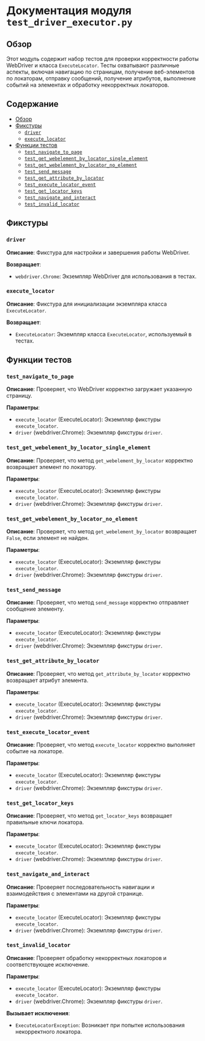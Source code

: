 # Документация модуля `test_driver_executor.py`

## Обзор

Этот модуль содержит набор тестов для проверки корректности работы WebDriver и класса `ExecuteLocator`. Тесты охватывают различные аспекты, включая навигацию по страницам, получение веб-элементов по локаторам, отправку сообщений, получение атрибутов, выполнение событий на элементах и обработку некорректных локаторов.

## Содержание

- [Обзор](#обзор)
- [Фикстуры](#Фикстуры)
  - [`driver`](#driver)
  - [`execute_locator`](#execute_locator)
- [Функции тестов](#Функции-тестов)
  - [`test_navigate_to_page`](#test_navigate_to_page)
  - [`test_get_webelement_by_locator_single_element`](#test_get_webelement_by_locator_single_element)
  - [`test_get_webelement_by_locator_no_element`](#test_get_webelement_by_locator_no_element)
  - [`test_send_message`](#test_send_message)
  - [`test_get_attribute_by_locator`](#test_get_attribute_by_locator)
  - [`test_execute_locator_event`](#test_execute_locator_event)
  - [`test_get_locator_keys`](#test_get_locator_keys)
  - [`test_navigate_and_interact`](#test_navigate_and_interact)
  - [`test_invalid_locator`](#test_invalid_locator)

## Фикстуры

### `driver`

**Описание**: Фикстура для настройки и завершения работы WebDriver.

**Возвращает**:
- `webdriver.Chrome`: Экземпляр WebDriver для использования в тестах.

### `execute_locator`

**Описание**: Фикстура для инициализации экземпляра класса `ExecuteLocator`.

**Возвращает**:
- `ExecuteLocator`: Экземпляр класса `ExecuteLocator`, используемый в тестах.

## Функции тестов

### `test_navigate_to_page`

**Описание**: Проверяет, что WebDriver корректно загружает указанную страницу.

**Параметры**:
- `execute_locator` (ExecuteLocator): Экземпляр фикстуры `execute_locator`.
- `driver` (webdriver.Chrome): Экземпляр фикстуры `driver`.

### `test_get_webelement_by_locator_single_element`

**Описание**: Проверяет, что метод `get_webelement_by_locator` корректно возвращает элемент по локатору.

**Параметры**:
- `execute_locator` (ExecuteLocator): Экземпляр фикстуры `execute_locator`.
- `driver` (webdriver.Chrome): Экземпляр фикстуры `driver`.

### `test_get_webelement_by_locator_no_element`

**Описание**: Проверяет, что метод `get_webelement_by_locator` возвращает `False`, если элемент не найден.

**Параметры**:
- `execute_locator` (ExecuteLocator): Экземпляр фикстуры `execute_locator`.
- `driver` (webdriver.Chrome): Экземпляр фикстуры `driver`.

### `test_send_message`

**Описание**: Проверяет, что метод `send_message` корректно отправляет сообщение элементу.

**Параметры**:
- `execute_locator` (ExecuteLocator): Экземпляр фикстуры `execute_locator`.
- `driver` (webdriver.Chrome): Экземпляр фикстуры `driver`.

### `test_get_attribute_by_locator`

**Описание**: Проверяет, что метод `get_attribute_by_locator` корректно возвращает атрибут элемента.

**Параметры**:
- `execute_locator` (ExecuteLocator): Экземпляр фикстуры `execute_locator`.
- `driver` (webdriver.Chrome): Экземпляр фикстуры `driver`.

### `test_execute_locator_event`

**Описание**: Проверяет, что метод `execute_locator` корректно выполняет событие на локаторе.

**Параметры**:
- `execute_locator` (ExecuteLocator): Экземпляр фикстуры `execute_locator`.
- `driver` (webdriver.Chrome): Экземпляр фикстуры `driver`.

### `test_get_locator_keys`

**Описание**: Проверяет, что метод `get_locator_keys` возвращает правильные ключи локатора.

**Параметры**:
- `execute_locator` (ExecuteLocator): Экземпляр фикстуры `execute_locator`.
- `driver` (webdriver.Chrome): Экземпляр фикстуры `driver`.

### `test_navigate_and_interact`

**Описание**: Проверяет последовательность навигации и взаимодействия с элементами на другой странице.

**Параметры**:
- `execute_locator` (ExecuteLocator): Экземпляр фикстуры `execute_locator`.
- `driver` (webdriver.Chrome): Экземпляр фикстуры `driver`.

### `test_invalid_locator`

**Описание**: Проверяет обработку некорректных локаторов и соответствующее исключение.

**Параметры**:
- `execute_locator` (ExecuteLocator): Экземпляр фикстуры `execute_locator`.
- `driver` (webdriver.Chrome): Экземпляр фикстуры `driver`.

**Вызывает исключения**:
- `ExecuteLocatorException`: Возникает при попытке использования некорректного локатора.